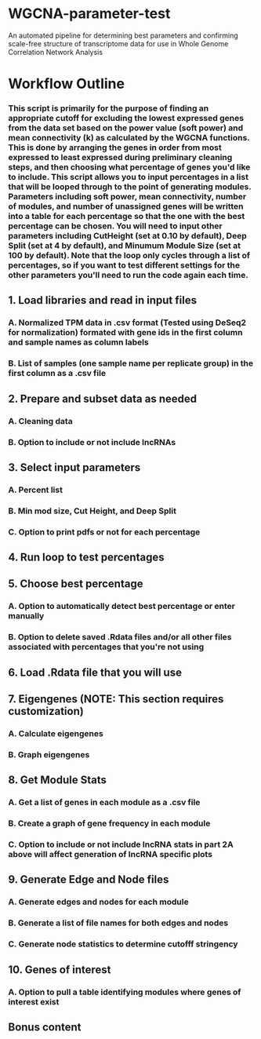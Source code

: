 # WGCNA-parameter-test
An automated pipeline for determining best parameters and confirming scale-free structure of transcriptome data for use in Whole Genome Correlation Network Analysis

# Workflow Outline

### This script is primarily for the purpose of finding an appropriate cutoff for excluding the lowest expressed genes from the data set based on the power value (soft power) and mean connectivity (k) as calculated by the WGCNA functions. This is done by arranging the genes in order from most expressed to least expressed during preliminary cleaning steps, and then choosing what percentage of genes you'd like to include. This script allows you to input percentages in a list that will be looped through to the point of generating modules. Parameters including soft power, mean connectivity, number of modules, and number of unassigned genes will be written into a table for each percentage so that the one with the best percentage can be chosen. You will need to input other parameters including CutHeight (set at 0.10 by default), Deep Split (set at 4 by default), and Minumum Module Size (set at 100 by default). Note that the loop only cycles through a list of percentages, so if you want to test different settings for the other parameters you'll need to run the code again each time. 


## 1. Load libraries and read in input files

### A. Normalized TPM data in .csv format (Tested using DeSeq2 for normalization) formated with gene ids in the first column and sample names as column labels
### B. List of samples (one sample name per replicate group) in the first column as a .csv file

## 2. Prepare and subset data as needed

### A. Cleaning data
### B. Option to include or not include lncRNAs

## 3. Select input parameters

### A. Percent list
### B. Min mod size, Cut Height, and Deep Split
### C. Option to print pdfs or not for each percentage

## 4. Run loop to test percentages

## 5. Choose best percentage 

### A. Option to automatically detect best percentage or enter manually
### B. Option to delete saved .Rdata files and/or all other files associated with percentages that you're not using

## 6. Load .Rdata file that you will use

## 7. Eigengenes (NOTE: This section requires customization)

### A. Calculate eigengenes
### B. Graph eigengenes

## 8. Get Module Stats

### A. Get a list of genes in each module as a .csv file
### B. Create a graph of gene frequency in each module
### C. Option to include or not include lncRNA stats in part 2A above will affect generation of lncRNA specific plots

## 9. Generate Edge and Node files

### A. Generate edges and nodes for each module
### B. Generate a list of file names for both edges and nodes
### C. Generate node statistics to determine cutofff stringency 

## 10. Genes of interest

### A. Option to pull a table identifying modules where genes of interest exist 

## Bonus content


